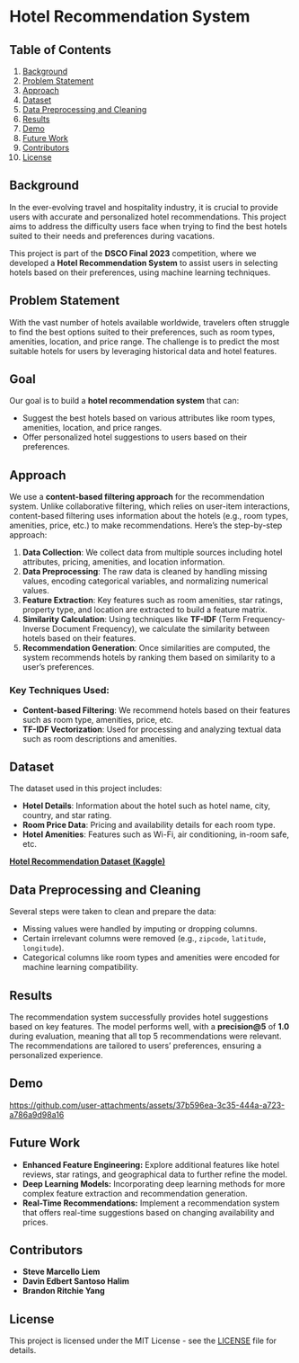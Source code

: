 # Hotel Recommendation System

## Table of Contents
1. [Background](#background)
2. [Problem Statement](#problem-statement)
3. [Approach](#approach)
4. [Dataset](#dataset)
5. [Data Preprocessing and Cleaning](#data-preprocessing-and-cleaning)
6. [Results](#results)
7. [Demo](#demo)
8. [Future Work](#future-work)
9. [Contributors](#contributors)
10. [License](#license)

## Background

In the ever-evolving travel and hospitality industry, it is crucial to provide users with accurate and personalized hotel recommendations. This project aims to address the difficulty users face when trying to find the best hotels suited to their needs and preferences during vacations.

This project is part of the **DSCO Final 2023** competition, where we developed a **Hotel Recommendation System** to assist users in selecting hotels based on their preferences, using machine learning techniques.

## Problem Statement

With the vast number of hotels available worldwide, travelers often struggle to find the best options suited to their preferences, such as room types, amenities, location, and price range. The challenge is to predict the most suitable hotels for users by leveraging historical data and hotel features.

## Goal

Our goal is to build a **hotel recommendation system** that can:
- Suggest the best hotels based on various attributes like room types, amenities, location, and price ranges.
- Offer personalized hotel suggestions to users based on their preferences.

## Approach

We use a **content-based filtering approach** for the recommendation system. Unlike collaborative filtering, which relies on user-item interactions, content-based filtering uses information about the hotels (e.g., room types, amenities, price, etc.) to make recommendations. Here’s the step-by-step approach:

1. **Data Collection**: We collect data from multiple sources including hotel attributes, pricing, amenities, and location information.
2. **Data Preprocessing**: The raw data is cleaned by handling missing values, encoding categorical variables, and normalizing numerical values.
3. **Feature Extraction**: Key features such as room amenities, star ratings, property type, and location are extracted to build a feature matrix.
4. **Similarity Calculation**: Using techniques like **TF-IDF** (Term Frequency-Inverse Document Frequency), we calculate the similarity between hotels based on their features.
5. **Recommendation Generation**: Once similarities are computed, the system recommends hotels by ranking them based on similarity to a user’s preferences.

### Key Techniques Used:
- **Content-based Filtering**: We recommend hotels based on their features such as room type, amenities, price, etc.
- **TF-IDF Vectorization**: Used for processing and analyzing textual data such as room descriptions and amenities.

## Dataset

The dataset used in this project includes:
- **Hotel Details**: Information about the hotel such as hotel name, city, country, and star rating.
- **Room Price Data**: Pricing and availability details for each room type.
- **Hotel Amenities**: Features such as Wi-Fi, air conditioning, in-room safe, etc.

**[Hotel Recommendation Dataset (Kaggle)](https://www.kaggle.com/datasets/keshavramaiah/hotel-recommendation)**

## Data Preprocessing and Cleaning

Several steps were taken to clean and prepare the data:
- Missing values were handled by imputing or dropping columns.
- Certain irrelevant columns were removed (e.g., `zipcode`, `latitude`, `longitude`).
- Categorical columns like room types and amenities were encoded for machine learning compatibility.

## Results

The recommendation system successfully provides hotel suggestions based on key features. The model performs well, with a **precision@5** of **1.0** during evaluation, meaning that all top 5 recommendations were relevant. The recommendations are tailored to users’ preferences, ensuring a personalized experience.

## Demo



https://github.com/user-attachments/assets/37b596ea-3c35-444a-a723-a786a9d98a16



## Future Work

- **Enhanced Feature Engineering:** Explore additional features like hotel reviews, star ratings, and geographical data to further refine the model.
- **Deep Learning Models:** Incorporating deep learning methods for more complex feature extraction and recommendation generation.
- **Real-Time Recommendations:** Implement a recommendation system that offers real-time suggestions based on changing availability and prices.

## Contributors

- **Steve Marcello Liem**
- **Davin Edbert Santoso Halim**
- **Brandon Ritchie Yang**

## License

This project is licensed under the MIT License - see the [LICENSE](LICENSE) file for details.
